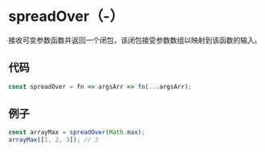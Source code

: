 # spreadOver（-）

接收可变参数函数并返回一个闭包，该闭包接受参数数组以映射到该函数的输入。

## 代码

```js
const spreadOver = fn => argsArr => fn(...argsArr);
```

## 例子

```js
const arrayMax = spreadOver(Math.max);
arrayMax([1, 2, 3]); // 3
```
